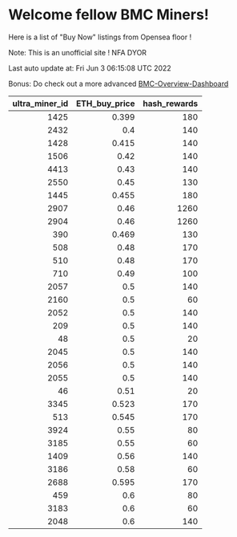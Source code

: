 # Welcome fellow BMC Miners!
Here is a list of "Buy Now" listings from Opensea floor !

Note: This is an unofficial site ! NFA DYOR

Last auto update at: Fri Jun  3 06:15:08 UTC 2022

Bonus: Do check out a more advanced [BMC-Overview-Dashboard](https://dune.com/defifunk/BMC-Overview-Dashboard)


|   ultra_miner_id |   ETH_buy_price |   hash_rewards |
|-----------------:|----------------:|---------------:|
|             1425 |           0.399 |            180 |
|             2432 |           0.4   |            140 |
|             1428 |           0.415 |            140 |
|             1506 |           0.42  |            140 |
|             4413 |           0.43  |            140 |
|             2550 |           0.45  |            130 |
|             1445 |           0.455 |            180 |
|             2907 |           0.46  |           1260 |
|             2904 |           0.46  |           1260 |
|              390 |           0.469 |            130 |
|              508 |           0.48  |            170 |
|              510 |           0.48  |            170 |
|              710 |           0.49  |            100 |
|             2057 |           0.5   |            140 |
|             2160 |           0.5   |             60 |
|             2052 |           0.5   |            140 |
|              209 |           0.5   |            140 |
|               48 |           0.5   |             20 |
|             2045 |           0.5   |            140 |
|             2056 |           0.5   |            140 |
|             2055 |           0.5   |            140 |
|               46 |           0.51  |             20 |
|             3345 |           0.523 |            170 |
|              513 |           0.545 |            170 |
|             3924 |           0.55  |             80 |
|             3185 |           0.55  |             60 |
|             1409 |           0.56  |            140 |
|             3186 |           0.58  |             60 |
|             2688 |           0.595 |            170 |
|              459 |           0.6   |             80 |
|             3183 |           0.6   |             60 |
|             2048 |           0.6   |            140 |